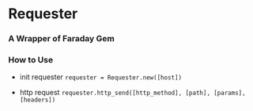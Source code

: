 # Requester

### A Wrapper of Faraday Gem

### How to Use

* init requester
`requester = Requester.new([host])`

* http request
`requester.http_send([http_method], [path], [params], [headers])`
